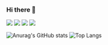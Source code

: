 ### Hi there 👋

<img src="https://img.shields.io/badge/cplusplus-00599C?style=flat&logo=C++&logoColor=FFFFFF"/> <img src="https://img.shields.io/badge/JavaScript-F7DF1E?style=flat&logo=JavaScript&logoColor=FFFFFF"/> <img src="https://img.shields.io/badge/Kotlin-7F52FF?style=flat&logo=Kotlin&logoColor=FFFFFF"/> <img src="https://img.shields.io/badge/Unreal-0E1128?style=flat&logo=UnrealEngine&logoColor=FFFFFF"/>


![Anurag's GitHub stats](https://github-readme-stats.vercel.app/api?username=Durumyisking&show_icons=true&theme=radical)
![Top Langs](https://github-readme-stats.vercel.app/api/top-langs/?username=Durumyisking&layout=compact&theme=radical)

<!--
**Durumyisking/Durumyisking** is a ✨ _special_ ✨ repository because its `README.md` (this file) appears on your GitHub profile.




-->
